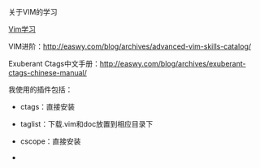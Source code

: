 关于VIM的学习

[Vim学习](http://vimcasts.org)

VIM进阶：http://easwy.com/blog/archives/advanced-vim-skills-catalog/

Exuberant Ctags中文手册：http://easwy.com/blog/archives/exuberant-ctags-chinese-manual/

我使用的插件包括：

- ctags：直接安装

- taglist：下载.vim和doc放置到相应目录下

- cscope：直接安装

- 
